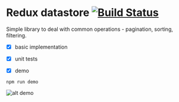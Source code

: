# Redux datastore [![Build Status](https://travis-ci.org/roastedfrost/redux-datastore.svg?branch=master)](https://travis-ci.org/roastedfrost/redux-datastore)

Simple library to deal with common operations - pagination, sorting, filtering.

- [x] basic implementation
- [x] unit tests
- [x] demo


`npm run demo`

![alt demo](https://cloud.githubusercontent.com/assets/18138928/25359041/48e6b4c2-294c-11e7-85fa-d61945dc9de4.gif)